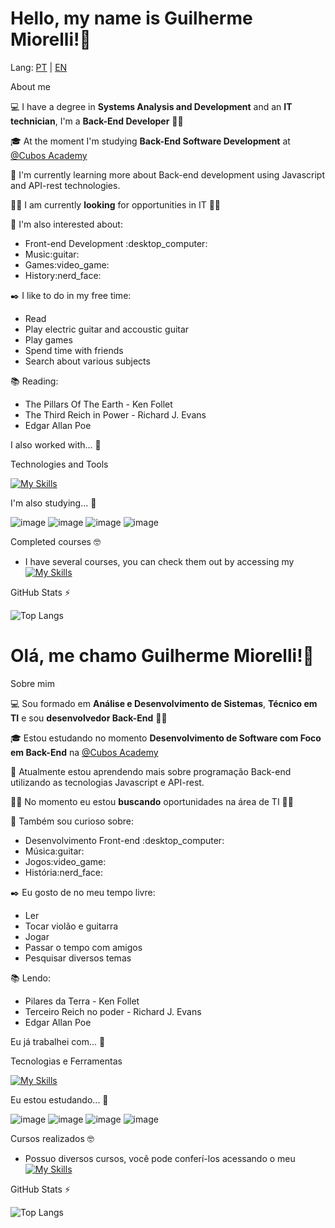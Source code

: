 <h1>Hello, my name is Guilherme Miorelli!👋</h1> 

Lang: <a href="#portugues">PT</a> | <a href="#ingles">EN</a>

<div id="ingles">
  About me

💻 I have a degree in **Systems Analysis and Development** and an **IT technician**, I'm a **Back-End Developer** :technologist:

🎓 At the moment I'm studying **Back-End Software Development** at <a href="https://cubos.academy/">@Cubos Academy</a>

🌱 I'm currently learning more about Back-end development using Javascript and API-rest technologies.

👩‍💻 I am currently **looking** for opportunities in IT :office_worker:

🔎 I'm also interested about:

<ul>
  <li>Front-end	Development :desktop_computer:</li>
  <li>Music:guitar:</li>
  <li>Games:video_game:</li>
  <li>History:nerd_face:</li>
</ul>

✒️ I like to do in my free time:
<ul>
  <li>Read</li>
  <li>Play electric guitar and accoustic guitar</li>
  <li>Play games</li>
  <li>Spend time with friends</li>
  <li>Search about various subjects</li>
</ul>

📚 Reading: 
<ul>
  <li>The Pillars Of The Earth - Ken Follet</li>
  <li>The Third Reich in Power - Richard J. Evans</li>
  <li>Edgar Allan Poe</li>
</ul>

I also worked with... 🔧

Technologies and Tools

[![My Skills](https://skillicons.dev/icons?i=js,html,css,php,mysql,nodejs,git,vscode,bootstrap)](https://skillicons.dev)


I'm also studying... 🧩

![image](https://img.shields.io/badge/JavaScript-323330?style=for-the-badge&logo=javascript&logoColor=F7DF1E)
![image](https://img.shields.io/badge/Insomnia-5849be?style=for-the-badge&logo=Insomnia&logoColor=white)
![image](https://img.shields.io/badge/Node%20js-339933?style=for-the-badge&logo=nodedotjs&logoColor=white)
![image](https://img.shields.io/badge/PHP-777BB4?style=for-the-badge&logo=php&logoColor=white)

Completed courses 🤓
- I have several courses, you can check them out by accessing my [![My Skills](https://img.shields.io/badge/LinkedIn-0077B5?style=for-the-badge&logo=linkedin&logoColor=white)](https://www.linkedin.com/in/guilherme-chesini-miorelli/?locale=en_US)

GitHub Stats ⚡

![Top Langs](https://github-readme-stats.vercel.app/api/top-langs/?username=Guilherme-Miorelli&theme=tokyonight)
</div>


<div id="portugues">
  <h1>Olá, me chamo Guilherme Miorelli!👋</h1> 
  
  Sobre mim

💻 Sou formado em **Análise e Desenvolvimento de Sistemas**, **Técnico em TI** e sou **desenvolvedor Back-End** :technologist:

🎓 Estou estudando no momento **Desenvolvimento de Software com Foco em Back-End** na <a href="https://cubos.academy/">@Cubos Academy</a>

🌱 Atualmente estou aprendendo mais sobre programação Back-end utilizando as tecnologias Javascript e API-rest.

👩‍💻 No momento eu estou **buscando** oportunidades na área de TI :office_worker:

🔎 Também sou curioso sobre:

<ul>
  <li>Desenvolvimento Front-end	:desktop_computer:</li>
  <li>Música:guitar:</li>
  <li>Jogos:video_game:</li>
  <li>História:nerd_face:</li>
</ul>

✒️ Eu gosto de no meu tempo livre:
<ul>
  <li>Ler</li>
  <li>Tocar violão e guitarra</li>
  <li>Jogar</li>
  <li>Passar o tempo com amigos</li>
  <li>Pesquisar diversos temas</li>
</ul>

📚 Lendo: 
<ul>
  <li>Pilares da Terra - Ken Follet</li>
  <li>Terceiro Reich no poder - Richard J. Evans</li>
  <li>Edgar Allan Poe</li>
</ul>

Eu já trabalhei com... 🔧

Tecnologias e Ferramentas

[![My Skills](https://skillicons.dev/icons?i=js,html,css,php,mysql,nodejs,git,vscode,bootstrap)](https://skillicons.dev)


Eu estou estudando... 🧩

![image](https://img.shields.io/badge/JavaScript-323330?style=for-the-badge&logo=javascript&logoColor=F7DF1E)
![image](https://img.shields.io/badge/Insomnia-5849be?style=for-the-badge&logo=Insomnia&logoColor=white)
![image](https://img.shields.io/badge/Node%20js-339933?style=for-the-badge&logo=nodedotjs&logoColor=white)
![image](https://img.shields.io/badge/PHP-777BB4?style=for-the-badge&logo=php&logoColor=white)

Cursos realizados 🤓
- Possuo diversos cursos, você pode conferí-los acessando o meu [![My Skills](https://img.shields.io/badge/LinkedIn-0077B5?style=for-the-badge&logo=linkedin&logoColor=white)](https://www.linkedin.com/in/guilherme-chesini-miorelli/)

GitHub Stats ⚡

![Top Langs](https://github-readme-stats.vercel.app/api/top-langs/?username=Guilherme-Miorelli&theme=tokyonight&custom_title=Principais%20%Linguagens)
</div>
